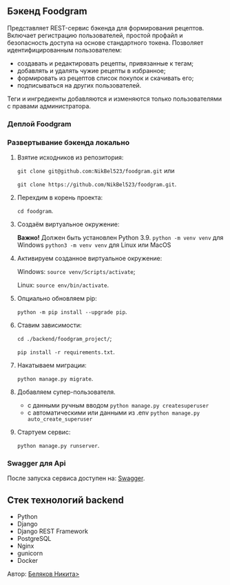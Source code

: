 ## Бэкенд Foodgram

Представляет REST-сервис бэкенда для формирования рецептов. Включает регистрацию пользователей, простой профайл и безопасность доступа на основе стандартного токена. Позволяет идентифицированным пользователем:

- создавать и редактировать рецепты, привязанные к тегам;
- добавлять и удалять чужие рецепты в избранное;
- формировать из рецептов список покупок и скачивать его;
- подписываться на других пользователей.

Теги и ингредиенты добавляются и изменяются только пользователями с правами администратора. 

### Деплой Foodgram




### Развертывание бэкенда локально

1. Взятие исходников из репозитория:

    `git clone git@github.com:NikBel523/foodgram.git` или

    `git clone https://github.com/NikBel523/foodgram.git`.

2. Перехдим в корень проекта:

    `cd foodgram`.

3. Создаём виртуальное окружение:

      **Важно!** Должен быть установлен Python 3.9.
      `python -m venv venv` для Windows
      `python3 -m venv venv` для Linux или MacOS

4. Активируем созданное виртуальное окружение:

    Windows: `source venv/Scripts/activate`;

    Linux: `source env/bin/activate`.

5. Опциально обновляем pip:

    `python -m pip install --upgrade pip`.

6. Ставим зависимости:

    `cd ./backend/foodgram_project/`;

    `pip install -r requirements.txt`.

7. Накатываем миграции:

    `python manage.py migrate`.

8. Добавляем супер-пользователя.

    - с данными ручным вводом `python manage.py createsuperuser`
    - с автоматическими или данными из .env `python manage.py auto_create_superuser`

9. Стартуем сервис:

    `python manage.py runserver`.

### Swagger для Api

После запуска сервиса доступен на: [Swagger](http://127.0.0.1:8080/redoc/).


## Стек технологий backend
- Python
- Django
- Django REST Framework
- PostgreSQL
- Nginx
- gunicorn
- Docker

Автор: [Беляков Никита>](https://github.com/NikBel523)